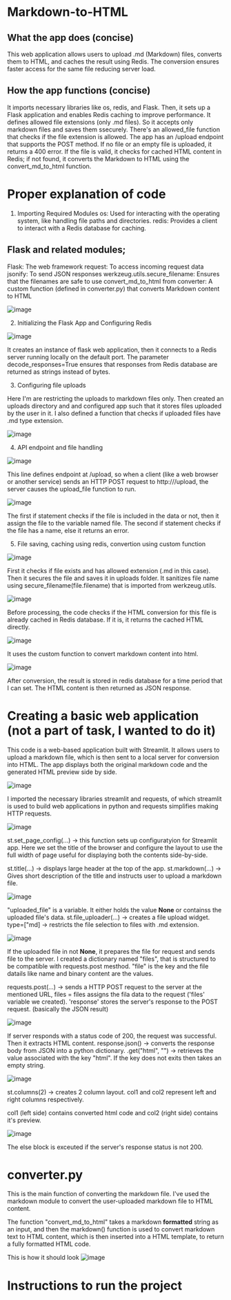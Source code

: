 # Markdown-to-HTML

## What the app does (concise)
This web application allows users to upload .md (Markdown) files, converts them to HTML, and caches the result using Redis. The conversion ensures faster access for the same file reducing server load.

## How the app functions (concise)
It imports necessary libraries like os, redis, and Flask. Then, it sets up a Flask application and enables Redis caching to improve performance. It defines allowed file extensions (only .md files). So it accepts only markdown files and saves them ssecurely. There's an allowed_file function that checks if the file extension is allowed. The app has an /upload endpoint that supports the POST method. If no file or an empty file is uploaded, it returns a 400 error. If the file is valid, it checks for cached HTML content in Redis; if not found, it converts the Markdown to HTML using the convert_md_to_html function.

# Proper explanation of code

1. Importing Required Modules
os: Used for interacting with the operating system, like handling file paths and directories.
redis: Provides a client to interact with a Redis database for caching.

## Flask and related modules;
Flask: The web framework
request: To access incoming request data
jsonify: To send JSON responses
werkzeug.utils.secure_filename: Ensures that the filenames are safe to use
convert_md_to_html from converter: A custom function (defined in converter.py) that converts Markdown content to HTML

![image](https://github.com/user-attachments/assets/bda28020-c99f-42c5-8235-4c422ff61bd7)


2. Initializing the Flask App and Configuring Redis

![image](https://github.com/user-attachments/assets/8be2bdb7-3bfd-4bdb-bbcc-a42029377cbc)

It creates an instance of flask web application, then it connects to a Redis server running locally on the default port. The parameter decode_responses=True ensures that responses from Redis database are returned as strings instead of bytes.


3. Configuring file uploads

Here I'm are restricting the uploads to markdown files only. Then created an uploads directory and and configured app such that it stores files uploaded by the user in it. I also defined a function that checks if uploaded files have .md type extension.

![image](https://github.com/user-attachments/assets/e6b43427-6017-4fd0-a717-3f9a416a1f9a)


4. API endpoint and file handling

![image](https://github.com/user-attachments/assets/39431666-1081-42d2-be5a-6df078338dc6)

This line defines endpoint at /upload, so when a client (like a web browser or another service) sends an HTTP POST request to http://<your-server>/upload, the server causes the upload_file function to run.


![image](https://github.com/user-attachments/assets/039c64b7-fcd6-4f81-b818-9f158b65ec82)

The first if statement checks if the file is included in the data or not, then it assign the file to the variable named file. The second if statement checks if the file has a name, else it returns an error.


5. File saving, caching using redis, convertion using custom function

![image](https://github.com/user-attachments/assets/4207a1b4-a8a9-4441-8284-139aaa532177)

First it checks if file exists and has allowed extension (.md in this case). Then it secures the file and saves it in uploads folder. It sanitizes file name using secure_filename(file.filename) that is imported from werkzeug.utils.


![image](https://github.com/user-attachments/assets/ffd69b9b-fa17-4b52-992e-8b9ca676f544)

Before processing, the code checks if the HTML conversion for this file is already cached in Redis database. If it is, it returns the cached HTML directly.


![image](https://github.com/user-attachments/assets/0686fee8-6183-4c88-8455-ab7359e079aa)

It uses the custom function to convert markdown content into html.


![image](https://github.com/user-attachments/assets/80ac7487-a32e-48d9-81e1-3c7b138852e1)

After conversion, the result is stored in redis database for a time period that I can set.
The HTML content is then returned as JSON response.




# Creating a basic web application (not a part of task, I wanted to do it)
This code is a web-based application built with Streamlit. It allows users to upload a markdown file, which is then sent to a local server for conversion into HTML. The app displays both the original markdown code and the generated HTML preview side by side.


![image](https://github.com/user-attachments/assets/78ba805b-1dd4-4b51-b4f7-be74d08d32e9)

I imported the necessary libraries streamlit and requests, of which streamlit is used to build web applications in python and requests simplifies making HTTP requests.


![image](https://github.com/user-attachments/assets/16ec1424-62d5-4320-8db3-618ac809e0fe)

st.set_page_config(...) -> this function sets up configuratyion for Streamlit app.
Here we set the title of the browser and configure the layout to use the full width of page useful for displaying both the contents side-by-side.

st.title(...) -> displays large header at the top of the app.
st.markdown(...) -> Gives short description of the title and instructs user to upload a markdown file.


![image](https://github.com/user-attachments/assets/e4741a9a-ed22-4181-8238-90eeaf3141d0)

"uploaded_file" is a variable. It either holds the value **None** or containss the uploaded file's data.
st.file_uploader(...) -> creates a file upload widget. 
type=["md] -> restricts the file selection to files with .md extension.


![image](https://github.com/user-attachments/assets/4d82a490-1873-46da-b22c-6bc1f88aaeaa)

If the uploaded file in not **None**, it prepares the file for request and sends file to the server. 
I created a dictionary named "files", that is structured to be compatible with requests.post mesthod. "file" is the key and the file datails like name and binary content are the values.

requests.post(...) -> sends a HTTP POST request to the server at the mentioned URL, files = files assigns the fila data to the request ('files' variable we created). 'response' stores the server's response to the POST request. (basically the JSON result)


![image](https://github.com/user-attachments/assets/20666984-21c6-40ad-9dba-3dba00896ac6)

If server responds with a status code of 200, the request was successful. Then it extracts HTML content. 
response.json() -> converts the response body from JSON into a python dictionary.
.get("html", "") -> retrieves the value associated with the key "html". If the key does not exits then takes an empty string.


![image](https://github.com/user-attachments/assets/aab7847b-32f1-4986-a904-2f6716915e9a)

st.columns(2) -> creates 2 column layout. col1 and col2 represent left and right columns respectively. 

col1 (left side) contains converted html code and col2 (right side) contains it's preview.


![image](https://github.com/user-attachments/assets/9521ce44-d99a-45a3-acf6-5ec782ec20d0)

The else block is exceuted if the server's response status is not 200.



# converter.py

This is the main function of converting the markdown file. I've used the markdown module to convert the user-uploaded markdown file to HTML content.

The function "convert_md_to_html" takes a markdown **formatted** string as an input, and then the markdown() function is used to convert markdown text to HTML content, which is then inserted into a HTML template, to return a fully formatted HTML code.


This is how it should look
![image](https://github.com/user-attachments/assets/3ffed933-9c7e-457c-913b-e1bf81e53302)



# Instructions to run the project

